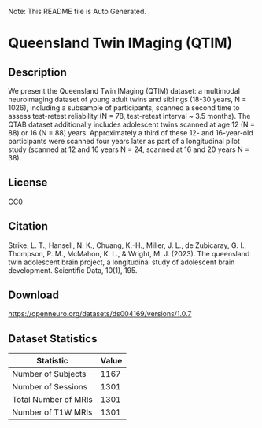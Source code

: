 Note: This README file is Auto Generated.

# Queensland Twin IMaging (QTIM)

## Description

We present the Queensland Twin IMaging (QTIM) dataset: a multimodal neuroimaging dataset of young adult twins and siblings (18-30 years, N = 1026), including a subsample of participants, scanned a second time to assess test-retest reliability (N = 78, test-retest interval ~ 3.5 months). The QTAB dataset additionally includes adolescent twins scanned at age 12 (N = 88) or 16 (N = 88) years. Approximately a third of these 12- and 16-year-old participants were scanned four years later as part of a longitudinal pilot study (scanned at 12 and 16 years N = 24, scanned at 16 and 20 years N = 38).


## License

CC0

## Citation

Strike, L. T., Hansell, N. K., Chuang, K.-H., Miller, J. L., de Zubicaray, G. I., Thompson, P. M., McMahon, K. L., & Wright, M. J. (2023). The queensland twin adolescent brain project, a longitudinal study of adolescent brain development. Scientific Data, 10(1), 195.

## Download

https://openneuro.org/datasets/ds004169/versions/1.0.7

## Dataset Statistics

| Statistic | Value |
| --- | --- |
| Number of Subjects | 1167 |
| Number of Sessions | 1301 |
| Total Number of MRIs | 1301 |
| Number of T1W MRIs | 1301 |

